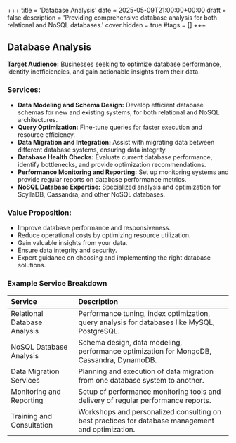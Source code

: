 +++
title = 'Database Analysis'
date = 2025-05-09T21:00:00+00:00
draft = false
description = 'Providing comprehensive database analysis for both relational and NoSQL databases.'
cover.hidden = true
#tags = []
+++

## Database Analysis

**Target Audience:** Businesses seeking to optimize database performance,
identify inefficiencies, and gain actionable insights from their data.

### Services:

- **Data Modeling and Schema Design:** Develop efficient database schemas for new and existing systems, for both relational and NoSQL architectures.  
- **Query Optimization:** Fine-tune queries for faster execution and resource efficiency.  
- **Data Migration and Integration:** Assist with migrating data between different database systems, ensuring data integrity.  
- **Database Health Checks:** Evaluate current database performance, identify bottlenecks, and provide optimization recommendations.  
- **Performance Monitoring and Reporting:** Set up monitoring systems and provide regular reports on database performance metrics.  
- **NoSQL Database Expertise:** Specialized analysis and optimization for ScyllaDB, Cassandra, and other NoSQL databases.

### Value Proposition:

- Improve database performance and responsiveness.  
- Reduce operational costs by optimizing resource utilization.  
- Gain valuable insights from your data.  
- Ensure data integrity and security.  
- Expert guidance on choosing and implementing the right database solutions.

### Example Service Breakdown

| Service | Description |
| :---- | :---- |
| Relational Database Analysis | Performance tuning, index optimization, query analysis for databases like MySQL, PostgreSQL. |
| NoSQL Database Analysis | Schema design, data modeling, performance optimization for MongoDB, Cassandra, DynamoDB. |
| Data Migration Services | Planning and execution of data migration from one database system to another. |
| Monitoring and Reporting | Setup of performance monitoring tools and delivery of regular performance reports. |
| Training and Consultation | Workshops and personalized consulting on best practices for database management and optimization. |

